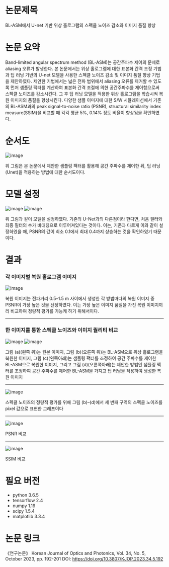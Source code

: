 # 논문제목

BL-ASM에서 U-net 기반 위상 홀로그램의 스펙클 노이즈 감소와 이미지 품질 향상

# 논문 요약

Band-limited angular spectrum method (BL-ASM)는 공간주파수 제어의 문제로 aliasing 오류가 발생한다. 본 논문에서는 위상 홀로그램에 대한 표본화 간격 조정 기법과 딥 러닝 기반의 U-net 모델을 사용한 스펙클 노이즈 감소 및 이미지 품질 향상 기법을 제안하였다. 
제안한 기법에서는 넓은 전파 범위에서 aliasing 오류를 제거할 수 있도록 먼저 샘플링 팩터를 계산하여 표본화 간격 조절에 의한 공간주파수를 제어함으로써 스펙클 노이즈를 감소시킨다. 
그 후 딥 러닝 모델을 적용한 위상 홀로그램을 학습시켜 복원 이미지의 품질을 향상시킨다. 다양한 샘플 이미지에 대한 S/W 시뮬레이션에서 기존의 BL-ASM과의 peak signal-to-noise ratio (PSNR), structural similarity index measure(SSIM)을 비교할 때 각각 평균 5%, 0.14% 정도 비율이 향상됨을 확인하였다.

# 순서도

![image](https://github.com/NamOhSeung/Speckle-Noise-Reduction-and-Image-Quality-Improvement-in-U-net-based-Phase-Holograms-in-BL-ASM/assets/98510923/b981cd5b-b64b-4a7a-b8e9-abffa73e530e)

위 그림은 본 논문에서 제안한 샘플링 팩터를 활용해 공간 주파수를 제어한 뒤, 딥 러닝(Unet)을 적용하는 방법에 대한 순서도이다.

# 모델 설정

![image](https://github.com/NamOhSeung/Speckle-Noise-Reduction-and-Image-Quality-Improvement-in-U-net-based-Phase-Holograms-in-BL-ASM/assets/98510923/3bb66278-8e9a-417e-a549-60b9fd18cc2f)
![image](https://github.com/NamOhSeung/Speckle-Noise-Reduction-and-Image-Quality-Improvement-in-U-net-based-Phase-Holograms-in-BL-ASM/assets/98510923/89f97ece-b435-4f90-b662-4a4006ede5ae)

위 그림과 같이 모델을 설정하였다.
기존의 U-Net과의 다른점이라 한다면, 처음 필터와 최종 필터의 수가 비대칭으로 이루어져있다는 것이다.
이는, 기존과 다르게 이와 같이 설정하였을 때, PSNR의 값이 최소 0.1에서 최대 0.4까지 상승하는 것을 확인하였기 때문이다.

# 결과

### 각 이미지별 복원 홀로그램 이미지 
![image](https://github.com/NamOhSeung/Speckle-Noise-Reduction-and-Image-Quality-Improvement-in-U-net-based-Phase-Holograms-in-BL-ASM/assets/98510923/0ff84418-68eb-4cae-be34-63a4d587cc0d)

복원 이미지는 전파거리 0.5–1.5 m 사이에서 생성한 각 방법마다의 복원 이미지 중 PSNR이 가장 높은 것을 선정하였다. 이는 가장 높은 이미지 품질을 가진 복원 이미지끼리 비교하여 정량적 평가를 가능케 하기 위해서이다.

---
### 한 이미지를 통한 스펙클 노이즈와 이미지 퀄리티 비교
![image](https://github.com/NamOhSeung/Speckle-Noise-Reduction-and-Image-Quality-Improvement-in-U-net-based-Phase-Holograms-in-BL-ASM/assets/98510923/a0232a3b-54bb-48e0-84ad-402e2303b7d6)
![image](https://github.com/NamOhSeung/Speckle-Noise-Reduction-and-Image-Quality-Improvement-in-U-net-based-Phase-Holograms-in-BL-ASM/assets/98510923/a81f9524-ce0e-496c-b00f-3ca85f4e4f42)


그림 (a)(왼쪽 위)는 원본 이미지, 그림 (b)(오른쪽 위)는 BL-ASM으로 위상 홀로그램을 복원한 이미지, 그림 (c)(왼쪽아래)는 샘플링 팩터를 조정하여 공간 주파수를 제어한 BL-ASM으로 복원한 이미지, 그리고 그림 (d)(오른쪽아래)는 제안한 방법인 샘플링 팩터를 조정하여 공간 주파수를 제어한 BL-ASM을 가지고 딥 러닝을 적용하여 생성한 복원 이미지

---

![image](https://github.com/NamOhSeung/Speckle-Noise-Reduction-and-Image-Quality-Improvement-in-U-net-based-Phase-Holograms-in-BL-ASM/assets/98510923/7cfa8c93-07fd-4124-9891-cd459c78901f)

스펙클 노이즈의 정량적 평가를 위해 그림 (b)–(d)에서 세 번째 구역의 스펙클 노이즈를 pixel 값으로 표현한 그래프이다

---

![image](https://github.com/NamOhSeung/Speckle-Noise-Reduction-and-Image-Quality-Improvement-in-U-net-based-Phase-Holograms-in-BL-ASM/assets/98510923/b2d46959-02b9-4f7e-9c35-508aa26afe18)

PSNR 비교

---

![image](https://github.com/NamOhSeung/Speckle-Noise-Reduction-and-Image-Quality-Improvement-in-U-net-based-Phase-Holograms-in-BL-ASM/assets/98510923/047dd063-1ab4-4bcb-aee3-428465d19555)

SSIM 비교

# 필요 버전
- python 3.6.5
- tensorflow 2.4
- numpy 1.19
- scipy 1.5.4
- matplotlib 3.3.4



# 논문 링크
《연구논문》 Korean Journal of Optics and Photonics, Vol. 34, No. 5, October 2023, pp. 192-201
DOI: https://doi.org/10.3807/KJOP.2023.34.5.192


